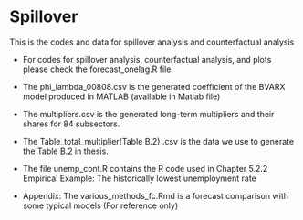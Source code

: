 # Spillover 


This is the codes and data for spillover analysis and counterfactual analysis 

- For codes for spillover analysis, counterfactual analysis, and plots please check the forecast_onelag.R file 


- The phi_lambda_00808.csv is the generated coefficient of the BVARX model produced in MATLAB (available in Matlab file) 

- The multipliers.csv is the generated long-term multipliers and their shares for 84 subsectors. 

- The Table_total_multiplier(Table B.2) .csv is the data we use to generate the Table B.2 in thesis. 

- The file  unemp_cont.R contains the R code used in Chapter 5.2.2 Empirical Example: The historically lowest unemployment rate
 
- Appendix: The various_methods_fc.Rmd is a forecast comparison with some typical models (For reference only)
